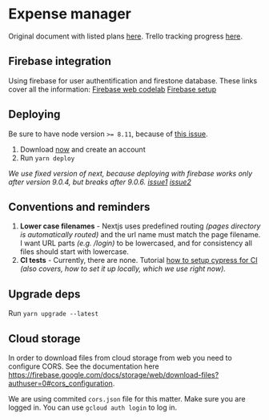 # Expense manager

Original document with listed plans
[here](https://docs.google.com/document/d/1tanCg35KLWazBiI08KAuBaAnJoiRlndMLvfvbD0KvGU/edit#).
Trello tracking progress [here](https://trello.com/b/0WCaG9Go/expense-manager).

## Firebase integration

Using firebase for user authentification and firestone database. These links cover all the
information: [Firebase web codelab](https://codelabs.developers.google.com/codelabs/firebase-web/#8)
[Firebase setup](https://firebase.google.com/docs/web/setup)

## Deploying

Be sure to have node version `>= 8.11`, because of [this
issue](https://github.com/zeit/now/issues/2711).

1. Download [now](https://zeit.co/download) and create an account
2. Run `yarn deploy`

_We use fixed version of next, because deploying with firebase works only after version 9.0.4, but breaks after 9.0.6.
[issue1](https://github.com/zeit/next.js/issues/6073#issuecomment-467589586)
[issue2](https://github.com/zeit/next.js/issues/7894)_

## Conventions and reminders

1. **Lower case filenames** - Nextjs uses predefined routing _(pages directory is automatically
   routed)_ and the url name must match the page filename. I want URL parts _(e.g. /login)_ to be
   lowercased, and for consistency all files should start with lowercase.
2. **CI tests** - Currently, there are none. Tutorial [how to setup cypress for
   CI](https://docs.cypress.io/guides/guides/continuous-integration.html#Boot-your-server) _(also
   covers, how to set it up locally, which we use right now)._

## Upgrade deps

Run `yarn upgrade --latest`

## Cloud storage

In order to download files from cloud storage from web you need to configure CORS. See the
documentation here https://firebase.google.com/docs/storage/web/download-files?authuser=0#cors_configuration.

We are using commited `cors.json` file for this matter.
Make sure you are logged in. You can use `gcloud auth login` to log in.

